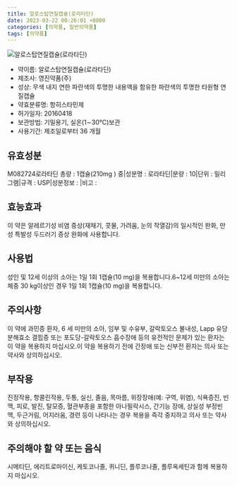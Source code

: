 ```yaml
---
title: 알로스탑연질캡슐(로라타딘)
date: 2023-03-22 00:26:01 +0800
categories: [의약품, 일반의약품]
tags: [의약품]
---
```

![알로스탑연질캡슐(로라타딘)](https://nedrug.mfds.go.kr/pbp/cmn/itemImageDownload/150099299009800099)

- 약이름: 알로스탑연질캡슐(로라타딘)
- 제조사: 영진약품(주)
- 성상: 무색 내지 연한 파란색의 투명한 내용액을 함유한 파란색의 투명한 타원형 연질캡슐
- 약효분류명: 항히스타민제
- 허가일자: 20160418
- 보관방법: 기밀용기, 실온(1∼30℃)보관
- 사용기간: 제조일로부터 36 개월
## 유효성분
M082724로라타딘
총량 : 1캡슐(210mg ) 중|성분명 : 로라타딘|분량 : 10|단위 : 밀리그램|규격 : USP|성분정보 : |비고 :
## 효능효과
이 약은 알레르기성 비염 증상(재채기, 콧물, 가려움, 눈의 작열감)의 일시적인 완화, 만성 특발성 두드러기 증상 완화에 사용합니다.
## 사용법
성인 및 12세 이상의 소아는 1일 1회 1캡슐(10 mg)을 복용합니다.6~12세 미만의 소아는 체중 30 kg이상인 경우 1일 1회 1캡슐(10 mg)을 복용합니다.
## 주의사항
이 약에 과민증 환자, 6 세 미만의 소아, 임부 및 수유부, 갈락토오스 불내성, Lapp 유당분해효소 결핍증 또는 포도당-갈락토오스 흡수장애 등의 유전적인 문제가 있는 환자는 이 약을 복용하지 마십시오.이 약을 복용하기 전에 간장애 또는 신부전 환자는 의사 또는 약사와 상의하십시오.
## 부작용
진정작용, 항콜린작용, 두통, 실신, 졸음, 목마름, 위장장애(예: 구역, 위염), 식욕증진, 빈맥, 피로, 발진, 탈모증, 혈관부종을 포함한 아나필락시스, 간기능 장애, 상실성 부정빈맥, 두근거림, 어지러움, 경련 등이 나타나는 경우 복용을 즉각 중지하고 의사 또는 약사와 상의하십시오.
## 주의해야 할 약 또는 음식
시메티딘, 에리트로마이신, 케토코나졸, 퀴니딘, 플루코나졸, 플루옥세틴과 함께 복용하지 마십시오.
